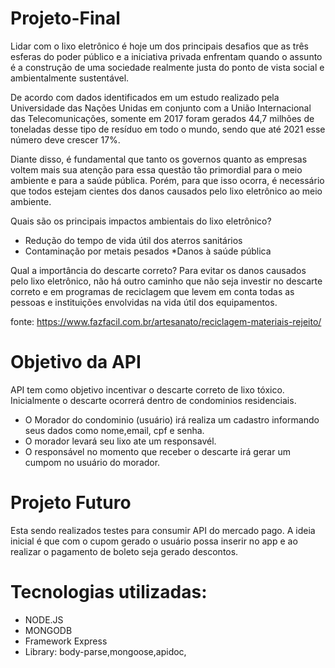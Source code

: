# Projeto-Final


Lidar com o lixo eletrônico é hoje um dos principais desafios que as três esferas do poder público e a iniciativa privada enfrentam quando o assunto é a construção de uma sociedade realmente justa do ponto de vista social e ambientalmente sustentável.

De acordo com dados identificados em um estudo realizado pela Universidade das Nações Unidas em conjunto com a União Internacional das Telecomunicações, somente em 2017 foram gerados 44,7 milhões de toneladas desse tipo de resíduo em todo o mundo, sendo que até 2021 esse número deve crescer 17%.

Diante disso, é fundamental que tanto os governos quanto as empresas voltem mais sua atenção para essa questão tão primordial para o meio ambiente e para a saúde pública. Porém, para que isso ocorra, é necessário que todos estejam cientes dos danos causados pelo lixo eletrônico ao meio ambiente.

Quais são os principais impactos ambientais do lixo eletrônico?

* Redução do tempo de vida útil dos aterros sanitários
* Contaminação por metais pesados
 *Danos à saúde pública
 
 Qual a importância do descarte correto?
Para evitar os danos causados pelo lixo eletrônico, não há outro caminho que não seja investir no descarte correto e em programas de reciclagem que levem em conta todas as pessoas e instituições envolvidas na vida útil dos equipamentos.
  
 
  fonte: https://www.fazfacil.com.br/artesanato/reciclagem-materiais-rejeito/
  
  # Objetivo da API
  
  API tem como objetivo incentivar o descarte correto de lixo tóxico. Inicialmente o descarte ocorrerá dentro de condominios   residenciais.
  
  * O Morador do condominio (usuário) irá realiza um cadastro informando seus dados como nome,email, cpf e senha.
  * O morador levará seu lixo ate um responsavél.
  * O responsável no momento que receber o descarte irá gerar um  cumpom no usuário do morador.
  
  # Projeto Futuro
  
  Esta sendo realizados testes para consumir API do mercado pago. A ideia inicial é que com o cupom gerado o usuário possa inserir no  app e ao realizar o pagamento de boleto seja gerado descontos.
  
  
  
   # Tecnologias utilizadas:
   
   * NODE.JS
   * MONGODB
   * Framework Express 
   * Library: body-parse,mongoose,apidoc,
  

  
  
  
  
  
 
